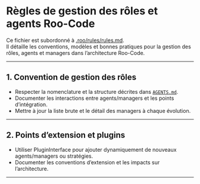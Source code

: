 # Règles de gestion des rôles et agents Roo-Code

Ce fichier est subordonné à [.roo/rules/rules.md](rules.md).  
Il détaille les conventions, modèles et bonnes pratiques pour la gestion des rôles, agents et managers dans l’architecture Roo-Code.

---

## 1. Convention de gestion des rôles

- Respecter la nomenclature et la structure décrites dans [`AGENTS.md`](../AGENTS.md).
- Documenter les interactions entre agents/managers et les points d’intégration.
- Mettre à jour la liste brute et le détail des managers à chaque évolution.

---

## 2. Points d’extension et plugins

- Utiliser PluginInterface pour ajouter dynamiquement de nouveaux agents/managers ou stratégies.
- Documenter les conventions d’extension et les impacts sur l’architecture.

---